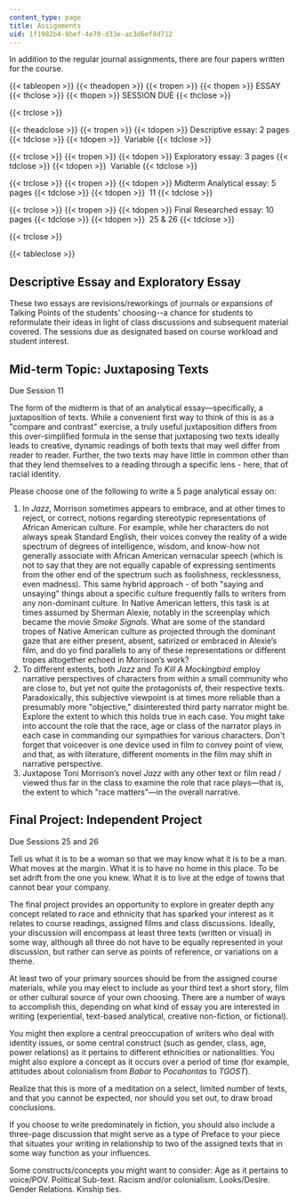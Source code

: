 ```yaml
---
content_type: page
title: Assignments
uid: 1f1982b4-8bef-4e70-d33e-ac3d6ef8d712
---
```


In addition to the regular journal assignments, there are four papers written for the course.

{{< tableopen >}}
{{< theadopen >}}
{{< tropen >}}
{{< thopen >}}
ESSAY
{{< thclose >}}
{{< thopen >}}
SESSION DUE
{{< thclose >}}

{{< trclose >}}

{{< theadclose >}}
{{< tropen >}}
{{< tdopen >}}
Descriptive essay: 2 pages
{{< tdclose >}}
{{< tdopen >}}
 Variable
{{< tdclose >}}

{{< trclose >}}
{{< tropen >}}
{{< tdopen >}}
Exploratory essay: 3 pages
{{< tdclose >}}
{{< tdopen >}}
 Variable
{{< tdclose >}}

{{< trclose >}}
{{< tropen >}}
{{< tdopen >}}
Midterm Analytical essay: 5 pages
{{< tdclose >}}
{{< tdopen >}}
 11
{{< tdclose >}}

{{< trclose >}}
{{< tropen >}}
{{< tdopen >}}
Final Researched essay: 10 pages
{{< tdclose >}}
{{< tdopen >}}
 25 & 26
{{< tdclose >}}

{{< trclose >}}

{{< tableclose >}}

Descriptive Essay and Exploratory Essay
---------------------------------------

These two essays are revisions/reworkings of journals or expansions of Talking Points of the students' choosing--a chance for students to reformulate their ideas in light of class discussions and subsequent material covered. The sessions due as designated based on course workload and student interest.

Mid-term Topic: Juxtaposing Texts
---------------------------------

Due Session 11

The form of the midterm is that of an analytical essay—specifically, a juxtaposition of texts. While a convenient first way to think of this is as a "compare and contrast" exercise, a truly useful juxtaposition differs from this over-simplified formula in the sense that juxtaposing two texts ideally leads to creative, dynamic readings of both texts that may well differ from reader to reader. Further, the two texts may have little in common other than that they lend themselves to a reading through a specific lens - here, that of racial identity.

Please choose one of the following to write a 5 page analytical essay on:

1.  In _Jazz_, Morrison sometimes appears to embrace, and at other times to reject, or correct, notions regarding stereotypic representations of African American culture. For example, while her characters do not always speak Standard English, their voices convey the reality of a wide spectrum of degrees of intelligence, wisdom, and know-how not generally associate with African American vernacular speech (which is not to say that they are not equally capable of expressing sentiments from the other end of the spectrum such as foolishness, recklessness, even madness). This same hybrid approach - of both "saying and unsaying" things about a specific culture frequently falls to writers from any non-dominant culture. In Native American letters, this task is at times assumed by Sherman Alexie, notably in the screenplay which became the movie _Smoke Signals_. What are some of the standard tropes of Native American culture as projected through the dominant gaze that are either present, absent, satirized or embraced in Alexie’s film, and do yo find parallels to any of these representations or different tropes altogether echoed in Morrison’s work?
2.  To different extents, both _Jazz_ and _To Kill A Mockingbird_ employ narrative perspectives of characters from within a small community who are close to, but yet not quite the protagonists of, their respective texts. Paradoxically, this subjective viewpoint is at times more reliable than a presumably more "objective," disinterested third party narrator might be. Explore the extent to which this holds true in each case. You might take into account the role that the race, age or class of the narrator plays in each case in commanding our sympathies for various characters. Don't forget that voiceover is one device used in film to convey point of view, and that, as with literature, different moments in the film may shift in narrative perspective.
3.  Juxtapose Toni Morrison’s novel _Jazz_ with any other text or film read / viewed thus far in the class to examine the role that race plays—that is, the extent to which "race matters"—in the overall narrative.

Final Project: Independent Project
----------------------------------

Due Sessions 25 and 26

Tell us what it is to be a woman so that we may know what it is to be a man. What moves at the margin. What it is to have no home in this place. To be set adrift from the one you knew. What it is to live at the edge of towns that cannot bear your company.

The final project provides an opportunity to explore in greater depth any concept related to race and ethnicity that has sparked your interest as it relates to course readings, assigned films and class discussions. Ideally, your discussion will encompass at least three texts (written or visual) in some way, although all three do not have to be equally represented in your discussion, but rather can serve as points of reference, or variations on a theme.

At least two of your primary sources should be from the assigned course materials, while you may elect to include as your third text a short story, film or other cultural source of your own choosing. There are a number of ways to accomplish this, depending on what kind of essay you are interested in writing (experiential, text-based analytical, creative non-fiction, or fictional).

You might then explore a central preoccupation of writers who deal with identity issues, or some central construct (such as gender, class, age, power relations) as it pertains to different ethnicities or nationalities. You might also explore a concept as it occurs over a period of time (for example, attitudes about colonialism from _Babar_ to _Pocahontas_ to _TGOST_).

Realize that this is more of a meditation on a select, limited number of texts, and that you cannot be expected, nor should you set out, to draw broad conclusions.

If you choose to write predominately in fiction, you should also include a three-page discussion that might serve as a type of Preface to your piece that situates your writing in relationship to two of the assigned texts that in some way function as your influences.

Some constructs/concepts you might want to consider: Age as it pertains to voice/POV. Political Sub-text. Racism and/or colonialism. Looks/Desire. Gender Relations. Kinship ties.